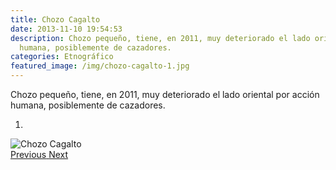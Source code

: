 ```yaml
---
title: Chozo Cagalto
date: 2013-11-10 19:54:53
description: Chozo pequeño, tiene, en 2011, muy deteriorado el lado oriental por acción
  humana, posiblemente de cazadores.
categories: Etnográfico
featured_image: /img/chozo-cagalto-1.jpg
---
```



Chozo pequeño, tiene, en 2011, muy deteriorado el lado oriental por acción humana, posiblemente de cazadores.

<div id="myCarousel" class="carousel slide" df-ride="carousel">
  <!-- Indicators -->
  <ol class="carousel-indicators">
    <li df-target="#myCarousel" df-slide-to="0" class="active"></li>
  </ol>
  <!-- Wrapper for slides -->
  <div class="carousel-inner" role="listbox">
    <div class="item active">
      <img src="/img/chozo-cagalto-1.jpg" alt="Chozo Cagalto">
    </div>
  <!-- Left and right controls -->
  <a class="left carousel-control" href="#myCarousel" role="button" df-slide="prev">
    <span class="glyphicon glyphicon-chevron-left" aria-hidden="true"></span>
    <span class="sr-only">Previous</span>
  </a>
  <a class="right carousel-control" href="#myCarousel" role="button" df-slide="next">
    <span class="glyphicon glyphicon-chevron-right" aria-hidden="true"></span>
    <span class="sr-only">Next</span>
  </a>
</div>
